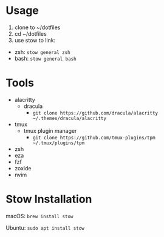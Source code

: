 # Usage
1. clone to ~/dotfiles
2. cd ~/dotfiles
3. use stow to link:
  - zsh: `stow general zsh`
  - bash: `stow general bash`

# Tools

- alacritty
  - dracula
    - `git clone https://github.com/dracula/alacritty ~/.themes/dracula/alacritty`
- tmux
  - tmux plugin manager 
    - `git clone https://github.com/tmux-plugins/tpm ~/.tmux/plugins/tpm`
- zsh
- eza
- fzf
- zoxide
- nvim

# Stow Installation
macOS: `brew install stow`

Ubuntu: `sudo apt install stow`